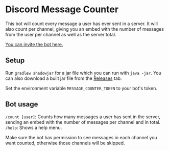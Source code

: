 # Discord Message Counter
This bot will count every message a user has ever sent in a server. It will also count per channel, giving you an embed with the number of messages from the user per channel as well as the server total.

[You can invite the bot here.](https://discord.com/api/oauth2/authorize?client_id=936819952374120479&permissions=65536&scope=bot%20applications.commands)

## Setup
Run `gradlew shadowjar` for a jar file which you can run with `java -jar`. You can also download a built jar file from the [Releases](https://github.com/CoocooFroggy/Discord-Message-Counter/releases) tab.

Set the environment variable `MESSAGE_COUNTER_TOKEN` to your bot's token.

## Bot usage
`/count [user]`: Counts how many messages a user has sent in the server, sending an embed with the number of messages per channel and in total.
`/help`: Shows a help menu.

Make sure the bot has permission to see messages in each channel you want counted, otherwise those channels will be skipped.
